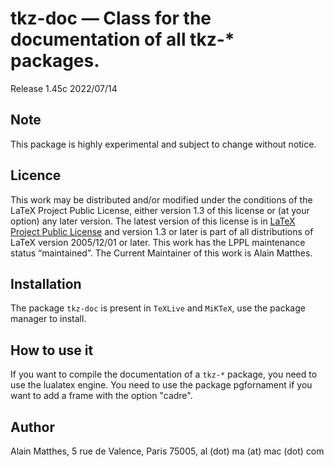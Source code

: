 # tkz-doc — Class  for the documentation of all tkz-* packages.

Release 1.45c 2022/07/14

## Note

This package is highly experimental and subject to change without notice.

## Licence

This work may be distributed and/or modified under the
conditions of the LaTeX Project Public License, either version 1.3
of this license or (at your option) any later version.
The latest version of this license is in
[LaTeX Project Public License](https://www.latex-project.org/lppl/)
and version 1.3 or later is part of all distributions of LaTeX
version 2005/12/01 or later.
This work has the LPPL maintenance status “maintained”.
The Current Maintainer of this work is Alain Matthes.

## Installation

The package `tkz-doc` is present in `TeXLive` and `MiKTeX`, use the
package manager to install.


## How to use it

 If you want to compile the documentation of a `tkz-*` package, you need to use the lualatex engine. You need to use the package pgfornament if you want to add a frame with the option "cadre".


## Author

Alain Matthes, 5 rue de Valence, Paris 75005, al (dot) ma (at) mac (dot) com
